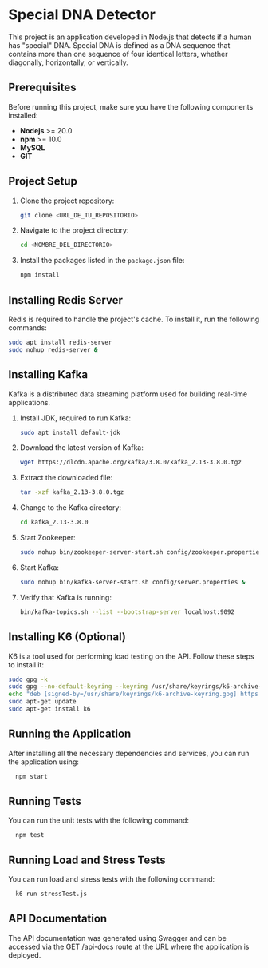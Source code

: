 # Special DNA Detector

This project is an application developed in Node.js that detects if a human has "special" DNA. Special DNA is defined as a DNA sequence that contains more than one sequence of four identical letters, whether diagonally, horizontally, or vertically.

## Prerequisites

Before running this project, make sure you have the following components installed:

- **Nodejs** >= 20.0
- **npm** >= 10.0
- **MySQL**
- **GIT**

## Project Setup

1. Clone the project repository:

    ```bash
    git clone <URL_DE_TU_REPOSITORIO>
    ```

2. Navigate to the project directory:

    ```bash
    cd <NOMBRE_DEL_DIRECTORIO>
    ```

3. Install the packages listed in the `package.json` file:

    ```bash
    npm install
    ```

## Installing Redis Server

Redis is required to handle the project's cache. To install it, run the following commands:

```bash
sudo apt install redis-server
sudo nohup redis-server &
```

## Installing Kafka

Kafka is a distributed data streaming platform used for building real-time applications.

1. Install JDK, required to run Kafka:

    ```bash
    sudo apt install default-jdk
    ```

2. Download the latest version of Kafka:
    ```bash
    wget https://dlcdn.apache.org/kafka/3.8.0/kafka_2.13-3.8.0.tgz
    ```

3. Extract the downloaded file:

    ```bash
    tar -xzf kafka_2.13-3.8.0.tgz
    ```

4. Change to the Kafka directory:

    ```bash
    cd kafka_2.13-3.8.0
    ```

5. Start Zookeeper:

    ```bash
    sudo nohup bin/zookeeper-server-start.sh config/zookeeper.properties &
    ```

6. Start Kafka:

    ```bash
    sudo nohup bin/kafka-server-start.sh config/server.properties &
    ```

8. Verify that Kafka is running:

    ```bash
    bin/kafka-topics.sh --list --bootstrap-server localhost:9092
    ```

## Installing K6 (Optional)

K6 is a tool used for performing load testing on the API. Follow these steps to install it:

```bash
sudo gpg -k
sudo gpg --no-default-keyring --keyring /usr/share/keyrings/k6-archive-keyring.gpg --keyserver hkp://keyserver.ubuntu.com:80 --recv-keys   C5AD17C747E3415A3642D57D77C6C491D6AC1D69
echo "deb [signed-by=/usr/share/keyrings/k6-archive-keyring.gpg] https://dl.k6.io/deb stable main" | sudo tee /etc/apt/sources.list.d/k6.list
sudo apt-get update
sudo apt-get install k6
```

## Running the Application

After installing all the necessary dependencies and services, you can run the application using:

```bash
  npm start
```

## Running Tests

You can run the unit tests with the following command:

```bash
  npm test
```

## Running Load and Stress Tests

You can run load and stress tests with the following command:

```bash
  k6 run stressTest.js
```

## API Documentation

The API documentation was generated using Swagger and can be accessed via the GET /api-docs route at the URL where the application is deployed.
